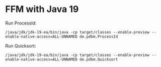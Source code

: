 # FFM with Java 19


Run ProcessId:

```
/java/jdk/jdk-19-ea/bin/java -cp target/classes --enable-preview --enable-native-access=ALL-UNNAMED de.pdbm.ProcessId
```

Run Quicksort:

```
/java/jdk/jdk-19-ea/bin/java -cp target/classes --enable-preview --enable-native-access=ALL-UNNAMED de.pdbm.Quicksort
```

